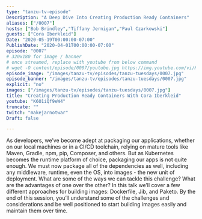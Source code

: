```yaml
---
type: "tanzu-tv-episode"
Description: "A Deep Dive Into Creating Production Ready Containers"
aliases: ["/0007"]
hosts: ["Bob Brindley","Tiffany Jernigan","Paul Czarkowski"]
guests: ["Cora Iberkleid"]
Date: "2020-05-19T00:00:00-07:00"
PublishDate: "2020-04-01T00:00:00-07:00"
episode: "0007"
# 320x180 for image / banner
# once streamed, replace with youtube from below command
# wget -O content/episode/0007/youtube.jpg https://img.youtube.com/vi/K6O1iQf9eW4/mqdefault.jpg
episode_image: "/images/tanzu-tv/episodes/tanzu-tuesdays/0007.jpg"
episode_banner: "/images/tanzu-tv/episodes/tanzu-tuesdays/0007.jpg"
explicit: "no"
images: ["/images/tanzu-tv/episodes/tanzu-tuesdays/0007.jpg"]
title: "Creating Production Ready Containers With Cora Iberkleid"
youtube: "K6O1iQf9eW4"
truncate: ""
twitch: "makejarnotwar"
Draft: false

---
```


As developers, we’ve become adept at packaging our applications, whether on our local machines or in a CI/CD toolchain, relying on mature tools like Maven, Gradle, npm, pip, Composer, and others. But as Kubernetes becomes the runtime platform of choice, packaging our apps is not quite enough. We must now package all of the dependencies as well, including any middleware, runtime, even the OS, into images - the new unit of deployment. What are some of the ways we can tackle this challenge? What are the advantages of one over the other? In this talk we’ll cover a few different approaches for building images: Dockerfile, Jib, and Paketo. By the end of this session, you’ll understand some of the challenges and considerations and be well positioned to start building images easily and maintain them over time.
